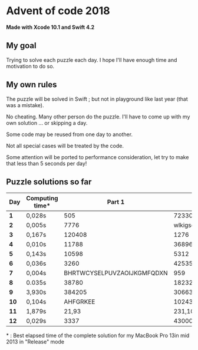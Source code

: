 # Advent of code 2018
**Made with Xcode 10.1 and Swift 4.2**

## My goal
Trying to solve each puzzle each day. I hope I'll have enough time and motivation to do so.

## My own rules

The puzzle will be solved in Swift ; but not in playground like last year (that was a mistake).

No cheating. Many other person do the puzzle. I'll have to come up with my own solution ... or skipping a day.

Some code may be reused from one day to another.

Not all special cases will be treated by the code.

Some attention will be ported to performance consideration, let try to make that less than 5 seconds per day!

## Puzzle solutions so far

| Day    | Computing time* | Part 1   | Part 2     |
|--------|-----------------|----------|------------|
| **1**  | 0,028s          | 505      | 72330      |
| **2**  | 0,005s          | 7776     | wlkigsqyfecjqqmnxaktdrhbz |
| **3**  | 0,167s          | 120408   | 1276       |
| **4**  | 0,010s          | 11788    | 36896      |
| **5**  | 0,143s          | 10598    | 5312       |
| **6**  | 0,036s          | 3260     | 42535      |
| **7**  | 0,004s          | BHRTWCYSELPUVZAOIJKGMFQDXN | 959 |
| **8**  | 0.035s          | 38780    | 18232      |
| **9**  | 3,930s          | 384205   | 3066307353 |
| **10** | 0,104s          | AHFGRKEE | 10243      |
| **11** | 1,879s          | 21,93    | 231,108,14 |
| **12** | 0,029s          | 3337     | 4300000000349 |

\* : Best elapsed time of the complete solution for my MacBook Pro 13in mid 2013 in "Release" mode
